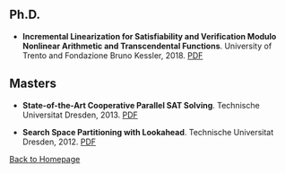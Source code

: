 ## Ph.D. 

* **Incremental Linearization for Satisfiability and Verification Modulo Nonlinear Arithmetic and Transcendental Functions**. University of Trento and Fondazione Bruno Kessler, 2018. [PDF](https://ahmed-irfan.github.io/papers/thesis.pdf)


## Masters

* **State-of-the-Art Cooperative Parallel SAT Solving**. Technische Universitat Dresden, 2013. [PDF](https://ahmed-irfan.github.io/papers/ms-thesis.pdf)

* **Search Space Partitioning with Lookahead**. Technische Universitat Dresden, 2012. [PDF](https://ahmed-irfan.github.io/papers/ms-project-report.pdf)



[Back to Homepage](https://ahmed-irfan.github.io)

